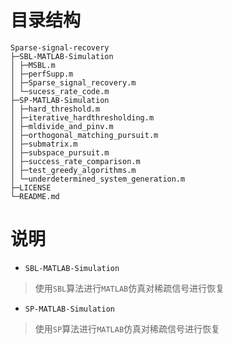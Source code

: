 # 目录结构

```
Sparse-signal-recovery
├─SBL-MATLAB-Simulation
│ ├─MSBL.m
│ ├─perfSupp.m
│ ├─Sparse_signal_recovery.m
│ └─sucess_rate_code.m
├─SP-MATLAB-Simulation
│ ├─hard_threshold.m
│ ├─iterative_hardthresholding.m
│ ├─mldivide_and_pinv.m
│ ├─orthogonal_matching_pursuit.m
│ ├─submatrix.m
│ ├─subspace_pursuit.m
│ ├─success_rate_comparison.m
│ ├─test_greedy_algorithms.m
│ └─underdetermined_system_generation.m
├─LICENSE
└─README.md
```

# 说明

+ `SBL-MATLAB-Simulation`

> 使用`SBL`算法进行`MATLAB`仿真对稀疏信号进行恢复

+ `SP-MATLAB-Simulation`

> 使用`SP`算法进行`MATLAB`仿真对稀疏信号进行恢复
